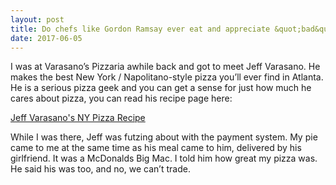 ```yaml
---
layout: post
title: Do chefs like Gordon Ramsay ever eat and appreciate &quot;bad&quot; foods like McDonald&#39;s or Taco Bell?
date: 2017-06-05
---
```


<p>I was at Varasano’s Pizzaria awhile back and got to meet Jeff Varasano. He makes the best New York / Napolitano-style pizza you’ll ever find in Atlanta. He is a serious pizza geek and you can get a sense for just how much he cares about pizza, you can read his recipe page here:</p><p><a href="http://www.varasanos.com/PizzaRecipe.htm" data-qt-tooltip="varasanos.com">Jeff Varasano's NY Pizza Recipe</a></p><p>While I was there, Jeff was futzing about with the payment system. My pie came to me at the same time as his meal came to him, delivered by his girlfriend. It was a McDonalds Big Mac. I told him how great my pizza was. He said his was too, and no, we can’t trade.</p>
